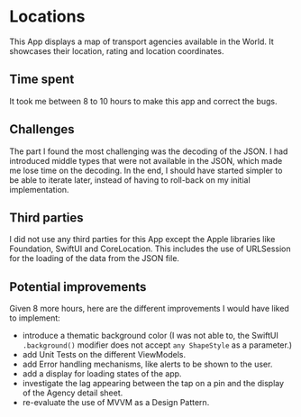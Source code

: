 # Locations

This App displays a map of transport agencies available in the World. It showcases their location, rating and location coordinates.

## Time spent
It took me between 8 to 10 hours to make this app and correct the bugs.

## Challenges
The part I found the most challenging was the decoding of the JSON. I had introduced middle types that were not available in the JSON, which made me lose time on the decoding. In the end, I should have started simpler to be able to iterate later, instead of having to roll-back on my initial implementation.

## Third parties
I did not use any third parties for this App except the Apple libraries like Foundation, SwiftUI and CoreLocation. This includes the use of URLSession for the loading of the data from the JSON file.

## Potential improvements
Given 8 more hours, here are the different improvements I would have liked to implement:
- introduce a thematic background color (I was not able to, the SwiftUI `.background()` modifier does not accept `any ShapeStyle` as a parameter.)
- add Unit Tests on the different ViewModels.
- add Error handling mechanisms, like alerts to be shown to the user.
- add a display for loading states of the app.
- investigate the lag appearing between the tap on a pin and the display of the Agency detail sheet.
- re-evaluate the use of MVVM as a Design Pattern.
